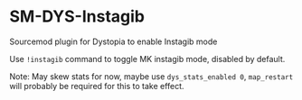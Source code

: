 # SM-DYS-Instagib
Sourcemod plugin for Dystopia to enable Instagib mode  

Use `!instagib` command to toggle MK instagib mode, disabled by default.

Note: May skew stats for now, maybe use `dys_stats_enabled 0`, `map_restart` will probably be required for this to take effect.

